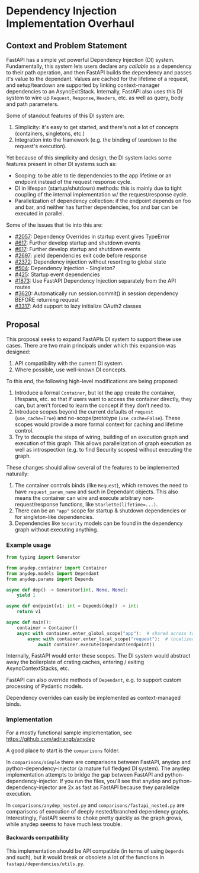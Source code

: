 # Dependency Injection Implementation Overhaul

## Context and Problem Statement

FastAPI has a simple yet powerful Dependency Injection (DI) system.
Fundamentally, this system lets users declare any _callable_ as a dependency to their path operation, and then FastAPI builds the dependency and passes it's value to the dependant.
Values are cached for the lifetime of a request, and setup/teardown are supported by linking context-manager dependencies to an AsyncExitStack.
Internally, FastAPI also uses this DI system to wire up `Request`, `Response`, `Headers`, etc. as well as query, body and path parameters.

Some of standout features of this DI system are:

1. Simplicity: it's easy to get started, and there's not a lot of concepts (containers, singletons, etc.)
2. Integration into the framework (e.g. the binding of teardown to the request's execution).

Yet because of this simplicity and design, the DI system lacks some features present in other DI systems such as:

- Scoping: to be able to tie dependencies to the app lifetime or an endpoint instead of the request response cycle.
- DI in lifespan (startup/shutdown) methods: this is mainly due to tight coupling of the internal implementation w/ the request/response cycle.
- Parallelization of dependency collection: if the endpoint depends on foo and bar, and neither has further dependencies, foo and bar can be executed in parallel.

Some of the issues that tie into this are:

- [#2057](https://github.com/tiangolo/fastapi/issues/2057): Dependency Overrides in startup event gives TypeError
- [#617](https://github.com/tiangolo/fastapi/issues/617): Further develop startup and shutdown events
- [#617](https://github.com/tiangolo/fastapi/issues/617): Further develop startup and shutdown events
- [#2697](https://github.com/tiangolo/fastapi/pull/2697): yield dependencies exit code before response
- [#2372](https://github.com/tiangolo/fastapi/issues/2372): Dependency injection without resorting to global state
- [#504](https://github.com/tiangolo/fastapi/issues/504): Dependency Injection - Singleton?
- [#425](https://github.com/tiangolo/fastapi/issues/425): Startup event dependencies
- [#1873](https://github.com/tiangolo/fastapi/issues/1873): Use FastAPI Dependency Injection separately from the API routes
- [#3620](https://github.com/tiangolo/fastapi/issues/3620): Automatically run session.commit() in session dependency BEFORE returning request
- [#3317](https://github.com/tiangolo/fastapi/issues/3317): Add support to lazy initialize OAuth2 classes

## Proposal

This proposal seeks to expand FastAPIs DI system to support these use cases.
There are two main principals under which this expansion was designed:

1. API compatibility with the current DI system.
2. Where possible, use well-known DI concepts.

To this end, the following high-level modifications are being proposed:

1. Introduce a formal `Container`, but let the app create the container, lifespans, etc. so that if users want to access the container directly, they can, but aren't forced to learn the concept if they don't need to.
2. Introduce scopes beyond the current defaults of `request` (`use_cache=True`) and no-scope/prototype (`use_cache=False`). These scopes would provide a more formal context for caching and lifetime control.
3. Try to decouple the steps of wiring, building of an execution graph and execution of this graph. This allows parallelization of graph execution as well as introspection (e.g. to find Security scopes) without executing the graph.

These changes should allow several of the features to be implemented naturally:

1. The container controls binds (like `Request`), which removes the need to have `request_param_name` and such in Dependant objects. This also means the container can wire and execute arbitrary non-request/response functions, like `Starlette(lifetime=...)`.
2. There can be an `"app"` scope for startup & shutdown dependencies or for singleton-like dependencies.
3. Dependencies like `Security` models can be found in the dependency graph without executing anything.

### Example usage

```python
from typing import Generator

from anydep.container import Container
from anydep.models import Dependant
from anydep.params import Depends

async def dep() -> Generator[int, None, None]:
    yield 1

async def endpoint(v1: int = Depends(dep)) -> int:
    return v1

async def main():
    container = Container()
    async with container.enter_global_scope("app"):  # shared across tasks
        async with container.enter_local_scope("request"):  # localized via contextvars
            await container.execute(Dependant(endpoint))
```

Internally, FastAPI would enter these scopes.
The DI system would abstract away the boilerplate of crating caches, entering / exiting AsyncContextStacks, etc.

FastAPI can also override methods of `Dependant`, e.g. to support custom processing of Pydantic models.

Dependency overrides can easily be implemented as context-managed binds.

### Implementation

For a mostly functional sample implementation, see https://github.com/adriangb/anydep

A good place to start is the `comparisons` folder.

In `comparisons/simple` there are comparisons between FastAPI, anydep and python-dependency-injector (a mature full fledged DI system).
The anydep implementation attempts to bridge the gap between FastAPI and python-dependency-injector.
If you run the files, you'll see that anydep and python-dependency-injector are 2x as fast as FastAPI because they parallelize execution.

In `comparisons/anydep_nested.py` and `comparisons/fastapi_nested.py` are comparisons of execution of deeply nested/branched dependency graphs. Interestingly, FastAPI seems to choke pretty quickly as the graph grows, while anydep seems to have much less trouble.

#### Backwards compatibility

This implementation should be API compatible (in terms of using `Depends` and such), but it would break or obsolete a lot of the functions in `fastapi/dependencies/utils.py`.
